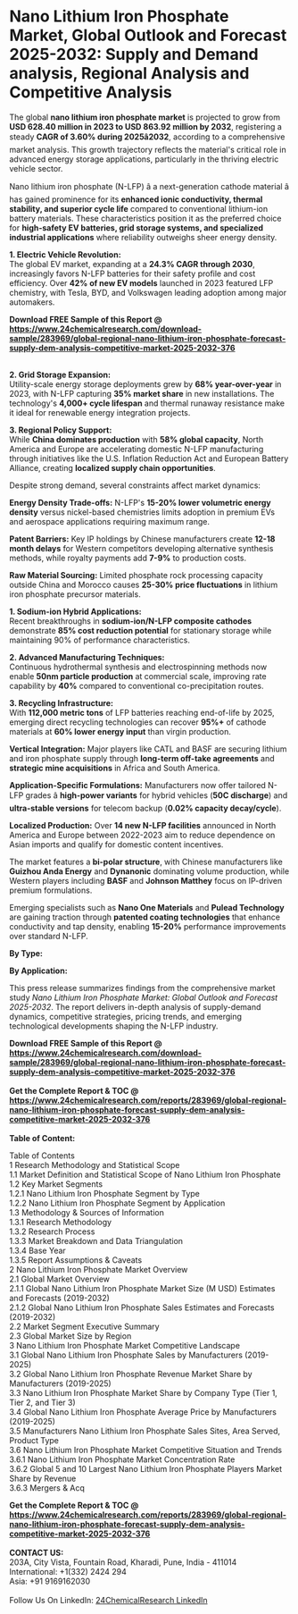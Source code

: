 <h1>Nano Lithium Iron Phosphate Market, Global Outlook and Forecast 2025-2032: Supply and Demand analysis, Regional Analysis and Competitive Analysis</h1><p>The global <strong>nano lithium iron phosphate market</strong> is projected to grow from <strong>USD 628.40 million in 2023 to USD 863.92 million by 2032</strong>, registering a steady <strong>CAGR of 3.60% during 2025â2032</strong>, according to a comprehensive market analysis. This growth trajectory reflects the material's critical role in advanced energy storage applications, particularly in the thriving electric vehicle sector.</p><p>Nano lithium iron phosphate (N-LFP) â a next-generation cathode material â has gained prominence for its <strong>enhanced ionic conductivity, thermal stability, and superior cycle life</strong> compared to conventional lithium-ion battery materials. These characteristics position it as the preferred choice for <strong>high-safety EV batteries, grid storage systems, and specialized industrial applications</strong> where reliability outweighs sheer energy density.</p><p><strong>1. Electric Vehicle Revolution:</strong><br>
The global EV market, expanding at a <strong>24.3% CAGR through 2030</strong>, increasingly favors N-LFP batteries for their safety profile and cost efficiency. Over <strong>42% of new EV models</strong> launched in 2023 featured LFP chemistry, with Tesla, BYD, and Volkswagen leading adoption among major automakers.</p><div><b>Download FREE Sample of this Report @ 
            <a href="https://www.24chemicalresearch.com/download-sample/283969/global-regional-nano-lithium-iron-phosphate-forecast-supply-dem-analysis-competitive-market-2025-2032-376">
            https://www.24chemicalresearch.com/download-sample/283969/global-regional-nano-lithium-iron-phosphate-forecast-supply-dem-analysis-competitive-market-2025-2032-376</a></b></div><br><p><strong>2. Grid Storage Expansion:</strong><br>
Utility-scale energy storage deployments grew by <strong>68% year-over-year</strong> in 2023, with N-LFP capturing <strong>35% market share</strong> in new installations. The technology's <strong>4,000+ cycle lifespan</strong> and thermal runaway resistance make it ideal for renewable energy integration projects.</p><p><strong>3. Regional Policy Support:</strong><br>
While <strong>China dominates production</strong> with <strong>58% global capacity</strong>, North America and Europe are accelerating domestic N-LFP manufacturing through initiatives like the U.S. Inflation Reduction Act and European Battery Alliance, creating <strong>localized supply chain opportunities</strong>.</p><p>Despite strong demand, several constraints affect market dynamics:</p><p><strong>Energy Density Trade-offs:</strong> N-LFP's <strong>15-20% lower volumetric energy density</strong> versus nickel-based chemistries limits adoption in premium EVs and aerospace applications requiring maximum range.</p><p><strong>Patent Barriers:</strong> Key IP holdings by Chinese manufacturers create <strong>12-18 month delays</strong> for Western competitors developing alternative synthesis methods, while royalty payments add <strong>7-9%</strong> to production costs.</p><p><strong>Raw Material Sourcing:</strong> Limited phosphate rock processing capacity outside China and Morocco causes <strong>25-30% price fluctuations</strong> in lithium iron phosphate precursor materials.</p><p><strong>1. Sodium-ion Hybrid Applications:</strong><br>
Recent breakthroughs in <strong>sodium-ion/N-LFP composite cathodes</strong> demonstrate <strong>85% cost reduction potential</strong> for stationary storage while maintaining 90% of performance characteristics.</p><p><strong>2. Advanced Manufacturing Techniques:</strong><br>
Continuous hydrothermal synthesis and electrospinning methods now enable <strong>50nm particle production</strong> at commercial scale, improving rate capability by <strong>40%</strong> compared to conventional co-precipitation routes.</p><p><strong>3. Recycling Infrastructure:</strong><br>
With <strong>112,000 metric tons</strong> of LFP batteries reaching end-of-life by 2025, emerging direct recycling technologies can recover <strong>95%+</strong> of cathode materials at <strong>60% lower energy input</strong> than virgin production.</p><p><strong>Vertical Integration:</strong> Major players like CATL and BASF are securing lithium and iron phosphate supply through <strong>long-term off-take agreements</strong> and <strong>strategic mine acquisitions</strong> in Africa and South America.</p><p><strong>Application-Specific Formulations:</strong> Manufacturers now offer tailored N-LFP grades â <strong>high-power variants</strong> for hybrid vehicles (<strong>50C discharge</strong>) and <strong>ultra-stable versions</strong> for telecom backup (<strong>0.02% capacity decay/cycle</strong>).</p><p><strong>Localized Production:</strong> Over <strong>14 new N-LFP facilities</strong> announced in North America and Europe between 2022-2023 aim to reduce dependence on Asian imports and qualify for domestic content incentives.</p><p>The market features a <strong>bi-polar structure</strong>, with Chinese manufacturers like <strong>Guizhou Anda Energy</strong> and <strong>Dynanonic</strong> dominating volume production, while Western players including <strong>BASF</strong> and <strong>Johnson Matthey</strong> focus on IP-driven premium formulations.</p><p>Emerging specialists such as <strong>Nano One Materials</strong> and <strong>Pulead Technology</strong> are gaining traction through <strong>patented coating technologies</strong> that enhance conductivity and tap density, enabling <strong>15-20%</strong> performance improvements over standard N-LFP.</p><p><strong>By Type:</strong></p><p><strong>By Application:</strong></p><p>This press release summarizes findings from the comprehensive market study <em>Nano Lithium Iron Phosphate Market: Global Outlook and Forecast 2025-2032</em>. The report delivers in-depth analysis of supply-demand dynamics, competitive strategies, pricing trends, and emerging technological developments shaping the N-LFP industry.</p><div><b>Download FREE Sample of this Report @ 
            <a href="https://www.24chemicalresearch.com/download-sample/283969/global-regional-nano-lithium-iron-phosphate-forecast-supply-dem-analysis-competitive-market-2025-2032-376">
            https://www.24chemicalresearch.com/download-sample/283969/global-regional-nano-lithium-iron-phosphate-forecast-supply-dem-analysis-competitive-market-2025-2032-376</a></b></div><br><div><b>Get the Complete Report & TOC @ 
            <a href="https://www.24chemicalresearch.com/reports/283969/global-regional-nano-lithium-iron-phosphate-forecast-supply-dem-analysis-competitive-market-2025-2032-376">
            https://www.24chemicalresearch.com/reports/283969/global-regional-nano-lithium-iron-phosphate-forecast-supply-dem-analysis-competitive-market-2025-2032-376</a></b></div><br>
            <b>Table of Content:</b><p>Table of Contents<br />
1 Research Methodology and Statistical Scope<br />
1.1 Market Definition and Statistical Scope of Nano Lithium Iron Phosphate<br />
1.2 Key Market Segments<br />
1.2.1 Nano Lithium Iron Phosphate Segment by Type<br />
1.2.2 Nano Lithium Iron Phosphate Segment by Application<br />
1.3 Methodology & Sources of Information<br />
1.3.1 Research Methodology<br />
1.3.2 Research Process<br />
1.3.3 Market Breakdown and Data Triangulation<br />
1.3.4 Base Year<br />
1.3.5 Report Assumptions & Caveats<br />
2 Nano Lithium Iron Phosphate Market Overview<br />
2.1 Global Market Overview<br />
2.1.1 Global Nano Lithium Iron Phosphate Market Size (M USD) Estimates and Forecasts (2019-2032)<br />
2.1.2 Global Nano Lithium Iron Phosphate Sales Estimates and Forecasts (2019-2032)<br />
2.2 Market Segment Executive Summary<br />
2.3 Global Market Size by Region<br />
3 Nano Lithium Iron Phosphate Market Competitive Landscape<br />
3.1 Global Nano Lithium Iron Phosphate Sales by Manufacturers (2019-2025)<br />
3.2 Global Nano Lithium Iron Phosphate Revenue Market Share by Manufacturers (2019-2025)<br />
3.3 Nano Lithium Iron Phosphate Market Share by Company Type (Tier 1, Tier 2, and Tier 3)<br />
3.4 Global Nano Lithium Iron Phosphate Average Price by Manufacturers (2019-2025)<br />
3.5 Manufacturers Nano Lithium Iron Phosphate Sales Sites, Area Served, Product Type<br />
3.6 Nano Lithium Iron Phosphate Market Competitive Situation and Trends<br />
3.6.1 Nano Lithium Iron Phosphate Market Concentration Rate<br />
3.6.2 Global 5 and 10 Largest Nano Lithium Iron Phosphate Players Market Share by Revenue<br />
3.6.3 Mergers & Acq</p><div><b>Get the Complete Report & TOC @ 
            <a href="https://www.24chemicalresearch.com/reports/283969/global-regional-nano-lithium-iron-phosphate-forecast-supply-dem-analysis-competitive-market-2025-2032-376">
            https://www.24chemicalresearch.com/reports/283969/global-regional-nano-lithium-iron-phosphate-forecast-supply-dem-analysis-competitive-market-2025-2032-376</a></b></div><br><b>CONTACT US:</b><br>
            203A, City Vista, Fountain Road, Kharadi, Pune, India - 411014<br>
            International: +1(332) 2424 294<br>
            Asia: +91 9169162030 <br><br>
            Follow Us On LinkedIn: <a href="https://www.linkedin.com/company/24chemicalresearch/">24ChemicalResearch LinkedIn</a>
